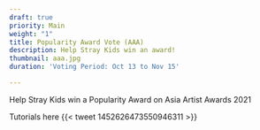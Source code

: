 ```yaml
---
draft: true
priority: Main
weight: "1"
title: Popularity Award Vote (AAA)
description: Help Stray Kids win an award!
thumbnail: aaa.jpg
duration: 'Voting Period: Oct 13 to Nov 15'

---
```

Help Stray Kids win a Popularity Award on Asia Artist Awards 2021

Tutorials here {{< tweet 1452626473550946311 >}}
